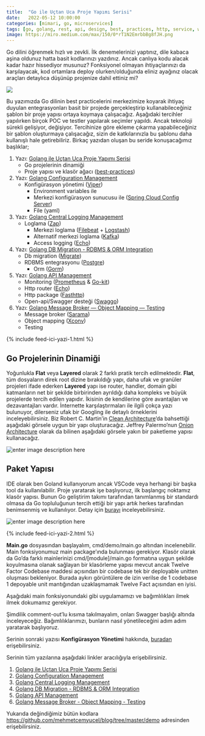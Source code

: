 ```yaml
---
title:  "Go ile Uçtan Uca Proje Yapımı Serisi"
date:   2022-05-12 10:00:00
categories: [mimari, go, microservices]
tags: [go, golang, rest, api, design, best, practices, http, service, web service, design, tasarım, java, spring boot, mikroservis, microservice, kubernetes,  türkçe, yazılım, blog, blogger, nedir, örnek, nasıl yapılır, mehmet cem yücel]
image: https://miro.medium.com/max/150/0*rT1N2EmrbbBg8fJH.png
---
```

Go dilini öğrenmek hızlı ve zevkli. İlk denemelerinizi yaptınız, dile kabaca aşina oldunuz hatta basit kodlarınızı yazdınız. Ancak canlıya kodu alacak kadar hazır hissediyor musunuz? Fonksiyonel olmayan ihtiyaçlarınızı da karşılayacak, kod ortamlara deploy olurken/olduğunda eliniz ayağınız olacak araçları detaylıca düşünüp projenize dahil ettiniz mi?

![](https://miro.medium.com/max/1000/0*rT1N2EmrbbBg8fJH.png)

Bu yazımızda Go dilinin best practicelerini merkezimize koyarak ihtiyaç duyulan entegrasyonları basit bir projede gerçekleştirip kullanabileceğiniz şablon bir proje yapısı ortaya koymaya çalışacağız. Aşağıdaki tercihler yapılırken birçok POC ve testler yapılarak seçimler yapıldı. Ancak teknoloji sürekli gelişiyor, değişiyor. Tercihinize göre ekleme çıkarma yapabileceğiniz bir şablon oluşturmaya çalışacağız, sizin de katkılarınızla bu şablonu daha kullanışlı hale getirebiliriz. Birkaç yazıdan oluşan bu seride konuşacağımız başlıklar;

 1. Yazı: [Golang ile Uçtan Uca Proje Yapımı Serisi](https://mehmetcemyucel.com/go-ile-uctan-uca-proje-yapimi-serisi)
 	 - Go projelerinin dinamiği 
 	 - Proje yapısı ve klasör ağacı ([best-practices](https://github.com/golang-standards/project-layout))
 2. Yazı: [Golang Configuration Management](https://mehmetcemyucel.com/golang-configuration-management)
	- Konfigürasyon yönetimi ([Viper](https://github.com/spf13/viper))
		- Environment variables ile
		- Merkezi konfigürasyon sunucusu ile ([Spring Cloud Config Server](https://cloud.spring.io/spring-cloud-config/reference/html/))
		- File (yaml)
3. Yazı: [Golang Central Logging Management](https://mehmetcemyucel.com/golang-central-logging-management)
	- Loglama ([Zap](https://github.com/uber-go/zap))
		- Merkezi loglama ([Filebeat](https://www.elastic.co/beats/filebeat) + [Logstash](https://www.elastic.co/logstash/))
		- Alternatif merkezi loglama ([Kafka](https://kafka.apache.org/))
		- Access logging ([Echo](https://echo.labstack.com/))
4. Yazı: [Golang DB Migration - RDBMS & ORM Integration](https://mehmetcemyucel.com/golang-db-migration-rdbms-orm-integration)
	- Db migration ([Migrate](https://github.com/golang-migrate/migrate))
	- RDBMS entegrasyonu ([Postgre](https://www.postgresql.org/))
		- Orm ([Gorm](https://gorm.io/index.html))
5. Yazı: [Golang API Management](https://mehmetcemyucel.com/golang-api-management)
	- Monitoring ([Prometheus](https://prometheus.io/) & [Go-kit](https://gokit.io/))
	- Http router ([Echo](https://echo.labstack.com/))
	- Http package ([Fasthttp](https://github.com/valyala/fasthttp))
	- Open-api/Swagger desteği ([Swaggo](https://github.com/swaggo/swag))
6. Yazı: [Golang Message Broker — Object Mapping — Testing](https://mehmetcemyucel.com/golang-message-broker-object-mapper-testing)
	- Message broker ([Sarama](https://github.com/Shopify/sarama))
	- Object mapping ([Xconv](https://github.com/howcrazy/xconv))
	- Testing
	
{% include feed-ici-yazi-1.html %}

## Go Projelerinin Dinamiği

Yoğunlukla **Flat** veya **Layered** olarak 2 farklı pratik tercih edilmektedir. **Flat**, tüm dosyaların direk root dizine bırakıldığı yapı, daha ufak ve granüler projeleri ifade ederken **Layered** yapı ise router, handler, domain gibi katmanların net bir şekilde birbirinden ayrıldığı daha kompleks ve büyük projelerde tercih edilen yapıdır. İkisinin de kendilerine göre avantajları ve dezavantajları vardır. İnternette karşılaştırmaları ile ilgili çokça yazı bulunuyor, dilerseniz ufak bir Googling ile detaylı örneklerini inceleyebilirsiniz. Biz Robert C. Martin’in [Clean Architecture](https://www.oreilly.com/library/view/clean-architecture-a/9780134494272/)’da bahsettiği aşağıdaki görsele uygun bir yapı oluşturacağız. Jeffrey Palermo’nun [Onion Architecture](https://jeffreypalermo.com/2008/07/the-onion-architecture-part-1/) olarak da bilinen aşağıdaki görsele yakın bir paketleme yapısı kullanacağız.

![enter image description here](https://miro.medium.com/max/1400/0*O6ZSkhtDUMLmWflO.png)

## Paket Yapısı

IDE olarak ben Goland kullanıyorum ancak VSCode veya herhangi bir başka tool da kullanılabilir. Proje yaratarak işe başlıyoruz, ilk başlangıç noktamız klasör yapısı. Bunun Go geliştirim takımı tarafından tanımlanmış bir standardı olmasa da Go topluluğunun tercih ettiği bir yapı artık herkes tarafından benimsenmiş ve kullanılıyor. Detay için [burayı](https://github.com/golang-standards/project-layout) inceleyebilirsiniz.

![enter image description here](https://miro.medium.com/max/540/1*QUS_HdytZy0KskH-4LTXFQ.png)

{% include feed-ici-yazi-2.html %}

**Main.go** dosyasından başlayalım, cmd/demo/main.go altından incelenebilir. Main fonksiyonumuz main package’ında bulunması gerekiyor. Klasör olarak da Go’da farklı mainlerinizi cmd/[module]/main.go formatına uygun şekilde koyulmasına olanak sağlayan bir klasörleme yapısı mevcut ancak Twelve Factor Codebase maddesi açısından bir codebase tek bir deployable unitten oluşması bekleniyor. Burada aykırı görüntülere de izin verilse de 1 codebase 1 depoyable unit mantığından uzaklaşmamak Twelve Fact açısından en iyisi.

Aşağıdaki main fonksiyonundaki gibi uygulamamızı ve bağımlılıkları ilmek ilmek dokumamız gerekiyor.

<script src="https://gist.github.com/mehmetcemyucel/a04858dd04e326b0303fd613b3995699.js"></script>


Şimdilik comment-out’lu kısıma takılmayalım, onları Swagger başlığı altında inceleyeceğiz. Bağımlılıklarımızı, bunların nasıl yönetileceğini adım adım yaratarak başlıyoruz.

Serinin sonraki yazısı **Konfigürasyon Yönetimi** hakkında, [buradan](https://mehmetcemyucel.com/golang-configuration-management) erişebilirsiniz.

Serinin tüm yazılarına aşağıdaki linkler aracılığıyla erişebilirsiniz.

1. [Golang ile Uçtan Uca Proje Yapımı Serisi](https://mehmetcemyucel.com/go-ile-uctan-uca-proje-yapimi-serisi)
2. [Golang Configuration Management](https://mehmetcemyucel.com/golang-configuration-management)
3. [Golang Central Logging Management](https://mehmetcemyucel.com/golang-central-logging-management)
4. [Golang DB Migration - RDBMS & ORM Integration](https://mehmetcemyucel.com/golang-db-migration-rdbms-orm-integration)
5. [Golang API Management](https://mehmetcemyucel.com/golang-api-management)
6. [Golang Message Broker - Object Mapping - Testing](https://mehmetcemyucel.com/golang-message-broker-object-mapper-testing)

Yukarıda değindiğimiz bütün kodlara https://github.com/mehmetcemyucel/blog/tree/master/demo adresinden erişebilirsiniz.